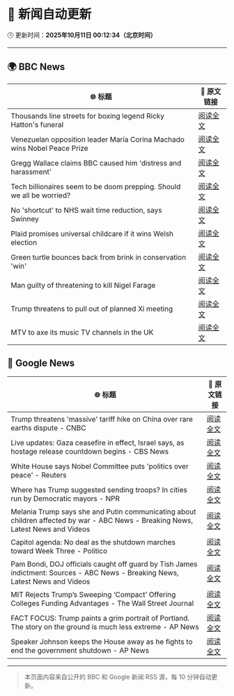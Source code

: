 # 🧠 新闻自动更新

🕒 更新时间：**2025年10月11日 00:12:34（北京时间）**

---

## 🌍 BBC News

| 🌐 标题 | 🔗 原文链接 |
|--------|-------------|
| Thousands line streets for boxing legend Ricky Hatton's funeral | [阅读全文](https://www.bbc.com/news/articles/cvgq2z68n02o?at_medium=RSS&at_campaign=rss) |
| Venezuelan opposition leader María Corina Machado wins Nobel Peace Prize | [阅读全文](https://www.bbc.com/news/articles/c70821201ego?at_medium=RSS&at_campaign=rss) |
| Gregg Wallace claims BBC caused him 'distress and harassment' | [阅读全文](https://www.bbc.com/news/articles/cg7dlem0vdno?at_medium=RSS&at_campaign=rss) |
| Tech billionaires seem to be doom prepping. Should we all be worried? | [阅读全文](https://www.bbc.com/news/articles/cly17834524o?at_medium=RSS&at_campaign=rss) |
| No 'shortcut' to NHS wait time reduction, says Swinney | [阅读全文](https://www.bbc.com/news/articles/cdr614l6ezlo?at_medium=RSS&at_campaign=rss) |
| Plaid promises universal childcare if it wins Welsh election | [阅读全文](https://www.bbc.com/news/articles/cewnv2xprzko?at_medium=RSS&at_campaign=rss) |
| Green turtle bounces back from brink in conservation 'win' | [阅读全文](https://www.bbc.com/news/articles/cg426qqqqnro?at_medium=RSS&at_campaign=rss) |
| Man guilty of threatening to kill Nigel Farage | [阅读全文](https://www.bbc.com/news/articles/cdx216n1529o?at_medium=RSS&at_campaign=rss) |
| Trump threatens to pull out of planned Xi meeting | [阅读全文](https://www.bbc.com/news/articles/cn4wkd7729po?at_medium=RSS&at_campaign=rss) |
| MTV to axe its music TV channels in the UK | [阅读全文](https://www.bbc.com/news/articles/cdr612yz8p0o?at_medium=RSS&at_campaign=rss) |

## 📰 Google News

| 🌐 标题 | 🔗 原文链接 |
|--------|-------------|
| Trump threatens 'massive' tariff hike on China over rare earths dispute - CNBC | [阅读全文](https://news.google.com/rss/articles/CBMid0FVX3lxTE9OeG1meDBrNkRYNFRyWklEYVczeGFGSTRIUjVQLV9UOGludUdzSkZLbkY4NTl0elhGbWRVcnBLSW9vdWQ3TEFVU2hVTkg2a2dMbXd2YWFTZWlzY1p6U0cxT2tBbmVmMHJjYm53S2lrX1BINXFCRV930gF8QVVfeXFMTlRuNElRNXlxcEUtU2RBS3ZSODkxZ1ZJU2JQSXU2YkE0V3RkX3VUTnFlSFhTbGxocGl2ZlRuRGxyT2d6Ymd5RGF1SkJXYndtNndBREVUcXZzdXRqNXczMDhyWUxBWXlVMW9qNXdZLWJKMV9EdmpFenphU1hGUg?oc=5) |
| Live updates: Gaza ceasefire in effect, Israel says, as hostage release countdown begins - CBS News | [阅读全文](https://news.google.com/rss/articles/CBMimwFBVV95cUxQeVlDWW1NOEI5WS1yalVhb09BdVdIZU5SSDdGUHFlRXhLOTVVNDNEWmctcGx1cjNkTk5RcThUc3RvNktxRDM2RkJydkVzMFRETlFockhzQkdxV2FuRnNKdElKNnJNREdGWlFzLXJTSGNEeXE5bkpqWTQxdGVJVFhNU01nT2hKMzd4UUk1dUhsZ2NOZEVRRF9LeVBQQdIBoAFBVV95cUxNWGx1VzRPdTA5a0hraGsyclBraV9HRUFHc3U5QWp1b01UOHdobmhQUnVPNk03aGl5ZGswZ0VyTkNsVlhRSFlfaEQwRWdFWjJ5UG5tTHMycVhXOFM2LXVzYnl5b3RxYXRucUhpVnVKRGpDUWI0bWJ2c19zOC1SbU1GWlhNZlR5bWVON3pGSHpOc2EwYzBQa1pDQWJoa012bUNX?oc=5) |
| White House says Nobel Committee puts 'politics over peace' - Reuters | [阅读全文](https://news.google.com/rss/articles/CBMirwFBVV95cUxOX1hpTGRxdGhsRWZaRVRnNXg3LUM2VGI0SlRhM0tMTnZ6YlN1aXpiWFp2bVdfX2VNTjVuM0lyVVpWTkRReDBGc2ZsNVhMbEktb3RyOFctbmwtek5xbnlNbWlGZHhZTzFaWU1Fa3RwS3BPMmgyRmFTVmRzME1yaE1sSjI5b2lvT1dlQlhyQVRDQVpuUVJsTXBMTHRCNWQzNWhjTHBqajljNWlhTGVqenRV?oc=5) |
| Where has Trump suggested sending troops? In cities run by Democratic mayors - NPR | [阅读全文](https://news.google.com/rss/articles/CBMikwFBVV95cUxQNTAydzNvVERuQ2tKbTAtd3lURVZSMjVWQWprTlFsWnQtY3FGTUxEZ0JrbVRxUERxZWZQejhVQ25PRnVVZUY0b1lCUnhCSnVuTFdKdEQ3Sm9sSzY0X0tPak02UHdLb0xTSEtOREt5WUNtSnZ5WkJ5ZVJodW1ObEpqWTVpSzE5dE9rN1VuNERaa05vdzQ?oc=5) |
| Melania Trump says she and Putin communicating about children affected by war - ABC News - Breaking News, Latest News and Videos | [阅读全文](https://news.google.com/rss/articles/CBMiqgFBVV95cUxOZEhNVUY5MWJ4VHBDUl9rYlpnNUh3Nk92OTV4bDZ6dEtxeklLbEs2a1YxbDdCcWlmOVVIQi1OZzZmOUxpUGplTHRMRklReVVwMmNfbUVMazA0eGpiVDF1RjJOenFqaHNXakVlaXNBRlp1ZzlOSlFwVnpEQTZVN0tFQXhOUThqcFJNTVFTRllkWlhnamVLVTVEaHdqTDN3T0xIYmtocWtvdXZmZ9IBrwFBVV95cUxPU21sRmttdDFqVkJKQlItYXFfaWpYRzB3bG9YNHI0N2NwdlRHbDVUaW9tb0o1MWxfbkwwSVdrcmw1ZFJBTmJuQm01LUJtOGtzVDlUVENHSFBTM1RtaG5CcXJpdE12R0pYRHlidzFkNEV3X2dBaHNreTE0bTJRcFFFaW9VcVJidE9yNjEwZWJlTFplTDVTQ0JVY0EwVHotbW96UERkUUIzZ1YxWnRvdEk4?oc=5) |
| Capitol agenda: No deal as the shutdown marches toward Week Three - Politico | [阅读全文](https://news.google.com/rss/articles/CBMiyAFBVV95cUxOTWJQanpqWUhHV2tDTlRkR1dFakRtei1XbU5KanFyeUprMWkxY0pmVW1HUnRRRlowN2RPUFZrVFRNSVlsb1owTWdNcWcxUld3cGczVWNFRWxDTlBmQklkRHpwXzViTEpwZW9Ib0dhYVBOSnB6d2pKbF9SazFfdGRnbHJ2V1FhNFQzSTV3bDdwa3FKYm05N0EzQzRYZzMyU25NOVE3QWk5MGg3WWxCY3ZqcDIwZW1jY3phMzZ0XzJsTFREU2l4dUVJYw?oc=5) |
| Pam Bondi, DOJ officials caught off guard by Tish James indictment: Sources - ABC News - Breaking News, Latest News and Videos | [阅读全文](https://news.google.com/rss/articles/CBMilAFBVV95cUxNVGEyZWRjX2JtMWNEQVY0RjdxZWh0ekVHR2MzNjdlMGtlcGhQOC12eldpbW9lckJJZE5tQUo5SThwQWZEVWN2YWEyYVNvTTBqSEhDbzFUU2Z2SDhlRVZ4YWNxUmYwVWg4RHItNklvdUhqbE1OUkpVb0tKaFZpeHFkMWFwcjB4VTlRZVNKUklZQ2o3blY50gGaAUFVX3lxTE1YNUNmNTY2bmNFNkswNWFOTkF5a1JOTUstaWZhYzV0VWxZWk1hSHFqNEN0a0hhREt5b3dLVHhyZ1RyRDBfRzZuM2xQN2w5TzA0SnZLcmlRbHcxUFY3MW1ZU1FQV3FUd2k2bVZRX1c3WWpDU1RvM2ZvdnZLNVM3Y2ZFdGJSdWhUbG4wWEh4Mno3cF9vNHF2Vmo3b0E?oc=5) |
| MIT Rejects Trump’s Sweeping ‘Compact’ Offering Colleges Funding Advantages - The Wall Street Journal | [阅读全文](https://news.google.com/rss/articles/CBMifEFVX3lxTE91NzdDVDB3V2VvVDBPNHB1cHFQcjZfTFlHZlduUnQwRU9ZejgwLWh2UWNmTjFEMWpCNkR0VXlZUkpzeUU3dlkxNDUyWnc4Vlp1bm9Wb3BIZGtrbTdWSGE5aWhZVk96aElmMmFlN0JfMUZuWXpfTkt5M1RSaGw?oc=5) |
| FACT FOCUS: Trump paints a grim portrait of Portland. The story on the ground is much less extreme - AP News | [阅读全文](https://news.google.com/rss/articles/CBMirAFBVV95cUxOSTBlaWMyeUN5dk8wUHZsWHV2OVhvZmpMTUVEVzFPbHB5V1laYUN3U01udEpHM1pmOVZaZWN4ekZmYThfcWpjUHRsdl9mQllSbGNtTzhWTDZIZnptckUyNlFDOHNveWpjM3ZycUtaODI3a01fZHEyVm15TGRBdEw4djRmVXVmWmZWOWlYRGNmaEJZajEzYkcwUG1SWkx3NTVkaGVtc1VvMjl3dXZv?oc=5) |
| Speaker Johnson keeps the House away as he fights to end the government shutdown - AP News | [阅读全文](https://news.google.com/rss/articles/CBMirwFBVV95cUxNTTgzVmdfM19kbUdabGZKQmg4RTFEb1pMc3pVQ0wwMFFTMFlPUTJEcWdRYkpKcWxWV3FrUy1lTXZpVWNoUExDN0hfejBITk9HYnNmaXV4X2FxZldnMko3SVIwS29DYzhsQzNLckl2aFBnTlhoVDZoM0t5MDl3Q1k4NjgwNEUyNjZPbG9jd1d1c2tkbk9NWGtBTVNDTVRLakNHcUdGLUl2VTdWZlk0NzJv?oc=5) |

---
> 本页面内容来自公开的 BBC 和 Google 新闻 RSS 源，每 10 分钟自动更新。